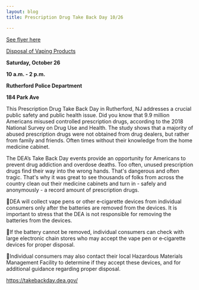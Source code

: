 ```yaml
---
layout: blog
title: Prescription Drug Take Back Day 10/26

---
```


[See flyer here](https://storage.googleapis.com/static.rutherford-nj.com/police/police%20blog%20posts/DEA_TakeBack2019_Poster_8.5x11_Eng_1.pdf)

[Disposal of Vaping Products](https://storage.googleapis.com/static.rutherford-nj.com/police/police%20blog%20posts/Vaping%20Disposal-Final.pdf)

**Saturday, October 26**

**10 a.m. - 2 p.m.** 

**Rutherford Police Department**

**184 Park Ave**

This Prescription Drug Take Back Day in Rutherford, NJ addresses a crucial public safety and public health issue. Did you know that 9.9 million Americans misused controlled prescription drugs, according to the 2018 National Survey on Drug Use and Health. The study shows that a majority of abused prescription drugs were not obtained from drug dealers, but rather from family and friends. Often times without their knowledge from the home medicine cabinet.

The DEA’s Take Back Day events provide an opportunity for Americans to prevent drug addiction and overdose deaths. Too often, unused prescription drugs find their way into the wrong hands. That's dangerous and often tragic. That's why it was great to see thousands of folks from across the country clean out their medicine cabinets and turn in - safely and anonymously - a record amount of prescription drugs.

DEA will collect vape pens or other e‐cigarette devices
from individual consumers only after the batteries are
removed from the devices. It is important to stress that
the DEA is not responsible for removing the batteries
from the devices.

If the battery cannot be removed, individual consumers
can check with large electronic chain stores who may
accept the vape pen or e‐cigarette devices for proper
disposal.

Individual consumers may also contact their local
Hazardous Materials Management Facility to determine if
they accept these devices, and for additional guidance
regarding proper disposal.

https://takebackday.dea.gov/
